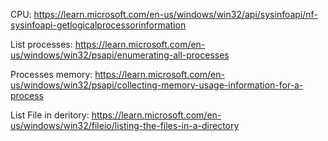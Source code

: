 
CPU:
https://learn.microsoft.com/en-us/windows/win32/api/sysinfoapi/nf-sysinfoapi-getlogicalprocessorinformation

List processes:
https://learn.microsoft.com/en-us/windows/win32/psapi/enumerating-all-processes

Processes memory:
https://learn.microsoft.com/en-us/windows/win32/psapi/collecting-memory-usage-information-for-a-process

List File in deritory:
https://learn.microsoft.com/en-us/windows/win32/fileio/listing-the-files-in-a-directory

